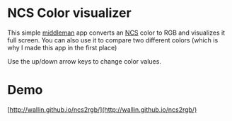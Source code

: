 # NCS Color visualizer

This simple [middleman](http://middlemanapp.com/) app converts an [NCS](http://www.ncscolour.com/) color to RGB and visualizes it full screen.
You can also use it to compare two different colors (which is why I made this app in the first place)

Use the up/down arrow keys to change color values.

# Demo

[http://wallin.github.io/ncs2rgb/](http://wallin.github.io/ncs2rgb/)